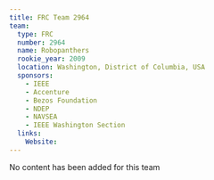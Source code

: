 ```yaml
---
title: FRC Team 2964
team:
  type: FRC
  number: 2964
  name: Robopanthers
  rookie_year: 2009
  location: Washington, District of Columbia, USA
  sponsors:
    - IEEE
    - Accenture
    - Bezos Foundation
    - NDEP
    - NAVSEA
    - IEEE Washington Section
  links:
    Website: 
---
```

No content has been added for this team